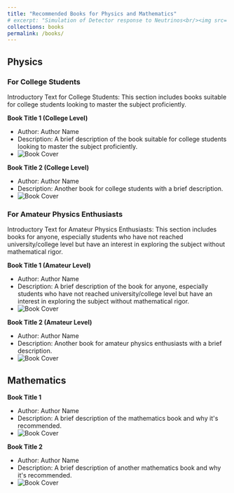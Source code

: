 ```yaml
---
title: "Recommended Books for Physics and Mathematics"
# excerpt: "Simulation of Detector response to Neutrinos<br/><img src='/images/Neutrino_Oscillations.png'>"
collections: books
permalink: /books/
---
```



## Physics

### <h3>For College Students</h3>

Introductory Text for College Students: This section includes books suitable for college students looking to master the subject proficiently.

**Book Title 1 (College Level)**
   - Author: Author Name
   - Description: A brief description of the book suitable for college students looking to master the subject proficiently.
   - ![Book Cover](/images/books/book1.jpg)

**Book Title 2 (College Level)**
   - Author: Author Name
   - Description: Another book for college students with a brief description.
   - ![Book Cover](/images/books/book2.jpg)

### <p>For Amateur Physics Enthusiasts</p>

Introductory Text for Amateur Physics Enthusiasts: This section includes books for anyone, especially students who have not reached university/college level but have an interest in exploring the subject without mathematical rigor.

**Book Title 1 (Amateur Level)**
   - Author: Author Name
   - Description: A brief description of the book for anyone, especially students who have not reached university/college level but have an interest in exploring the subject without mathematical rigor.
   - ![Book Cover](/images/books/book3.jpg)

**Book Title 2 (Amateur Level)**
   - Author: Author Name
   - Description: Another book for amateur physics enthusiasts with a brief description.
   - ![Book Cover](/images/books/book4.jpg)

## Mathematics

**Book Title 1**
   - Author: Author Name
   - Description: A brief description of the mathematics book and why it's recommended.
   - ![Book Cover](/images/books/math_book1.jpg)

**Book Title 2**
   - Author: Author Name
   - Description: A brief description of another mathematics book and why it's recommended.
   - ![Book Cover](/images/books/math_book2.jpg)
